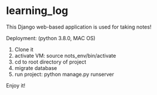 # learning_log
This Django web-based application is used for taking notes!

Deployment:
(python 3.8.0, MAC OS)
1. Clone it
2. activate VM:  source nots_env/bin/activate
3. cd to root directory of project
4. migrate database
5. run project: python manage.py runserver

Enjoy it!
